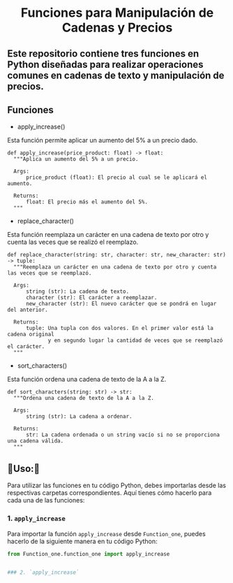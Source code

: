 <div align="center">
  <h1>Funciones para Manipulación de Cadenas y Precios</h1>
</div>
<div>
  <h2>Este repositorio contiene tres funciones en Python diseñadas para realizar operaciones comunes en cadenas de texto y manipulación de precios.</h2>
</div>

<h2>Funciones</h2>

* apply_increase()

Esta función permite aplicar un aumento del 5% a un precio dado.

    def apply_increase(price_product: float) -> float:
      """Aplica un aumento del 5% a un precio.
      
      Args:
          price_product (float): El precio al cual se le aplicará el aumento.
      
      Returns:
          float: El precio más el aumento del 5%.
      """

* replace_character()

Esta función reemplaza un carácter en una cadena de texto por otro y cuenta las veces que se realizó el reemplazo.

    def replace_character(string: str, character: str, new_character: str) -> tuple:
      """Reemplaza un carácter en una cadena de texto por otro y cuenta las veces que se reemplazó.
      
      Args:
          string (str): La cadena de texto.
          character (str): El carácter a reemplazar.
          new_character (str): El nuevo carácter que se pondrá en lugar del anterior.
      
      Returns:
          tuple: Una tupla con dos valores. En el primer valor está la cadena original
                 y en segundo lugar la cantidad de veces que se reemplazó el carácter.
      """

* sort_characters()

Esta función ordena una cadena de texto de la A a la Z.

    def sort_characters(string: str) -> str:
      """Ordena una cadena de texto de la A a la Z.
  
      Args:
          string (str): La cadena a ordenar.
  
      Returns:
          str: La cadena ordenada o un string vacío si no se proporciona una cadena válida.
      """

<h2>📔Uso:📔 </h2>
Para utilizar las funciones en tu código Python, debes importarlas desde las respectivas carpetas correspondientes. Aquí tienes cómo hacerlo para cada una de las funciones:

### 1. `apply_increase`

Para importar la función `apply_increase` desde `Function_one`, puedes hacerlo de la siguiente manera en tu código Python:

```python
from Function_one.function_one import apply_increase


### 2. `apply_increase`
